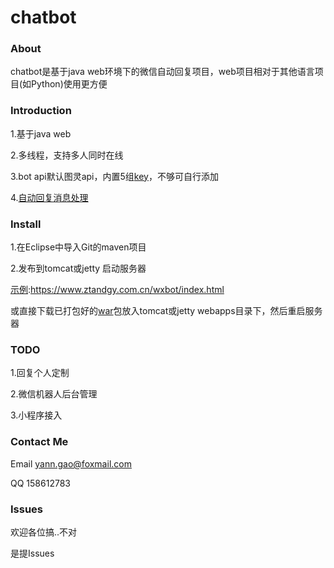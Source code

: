 # chatbot 

### About

chatbot是基于java web环境下的微信自动回复项目，web项目相对于其他语言项目(如Python)使用更方便

### Introduction

1.基于java web

2.多线程，支持多人同时在线

3.bot api默认图灵api，内置5组[key](https://github.com/LittleYann/wxbot/blob/master/src/main/java/com/yann/autoreply/utils/Constant.java)，不够可自行添加

4.[自动回复消息处理](https://github.com/LittleYann/wxbot/blob/master/src/main/java/com/yann/autoreply/bot/TulingAPI.java) 


### Install

1.在Eclipse中导入Git的maven项目

2.发布到tomcat或jetty 启动服务器

[示例](https://www.ztandgy.com.cn/wxbot/index.html):https://www.ztandgy.com.cn/wxbot/index.html

或直接下载已打包好的[war](https://pan.baidu.com/s/1jI3ITO6)包放入tomcat或jetty webapps目录下，然后重启服务器

### TODO

1.回复个人定制

2.微信机器人后台管理

3.小程序接入

### Contact Me

Email yann.gao@foxmail.com

QQ 158612783

### Issues

欢迎各位搞..不对

是提Issues

